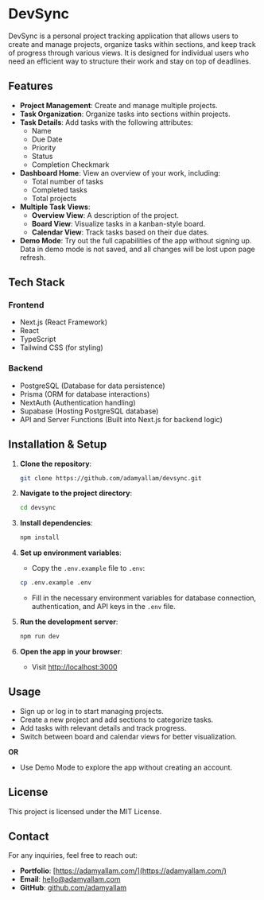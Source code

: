 # DevSync

DevSync is a personal project tracking application that allows users to create and manage projects, organize tasks within sections, and keep track of progress through various views. It is designed for individual users who need an efficient way to structure their work and stay on top of deadlines.

## Features

- **Project Management**: Create and manage multiple projects.
- **Task Organization**: Organize tasks into sections within projects.
- **Task Details**: Add tasks with the following attributes:
  - Name
  - Due Date
  - Priority
  - Status
  - Completion Checkmark
- **Dashboard Home**: View an overview of your work, including:
  - Total number of tasks
  - Completed tasks
  - Total projects
- **Multiple Task Views**:
  - **Overview View**: A description of the project.
  - **Board View**: Visualize tasks in a kanban-style board.
  - **Calendar View**: Track tasks based on their due dates.
- **Demo Mode**: Try out the full capabilities of the app without signing up. Data in demo mode is not saved, and all changes will be lost upon page refresh.

## Tech Stack

### Frontend
- Next.js (React Framework)
- React
- TypeScript
- Tailwind CSS (for styling)

### Backend
- PostgreSQL (Database for data persistence)
- Prisma (ORM for database interactions)
- NextAuth (Authentication handling)
- Supabase (Hosting PostgreSQL database)
- API and Server Functions (Built into Next.js for backend logic)

## Installation & Setup

1. **Clone the repository**:
   ```bash
   git clone https://github.com/adamyallam/devsync.git
   ```

2. **Navigate to the project directory**:
   ```bash
   cd devsync
   ```

3. **Install dependencies**:
   ```bash
   npm install
   ```

4. **Set up environment variables**:
   - Copy the `.env.example` file to `.env`:
    ```bash
    cp .env.example .env
    ```
   - Fill in the necessary environment variables for database connection, authentication, and API keys in the `.env` file.

5. **Run the development server**:
   ```bash
   npm run dev
   ```

6. **Open the app in your browser**:
   - Visit [http://localhost:3000](http://localhost:3000)

## Usage

- Sign up or log in to start managing projects.
- Create a new project and add sections to categorize tasks.
- Add tasks with relevant details and track progress.
- Switch between board and calendar views for better visualization.

**OR**

- Use Demo Mode to explore the app without creating an account.

## License

This project is licensed under the MIT License.

## Contact

For any inquiries, feel free to reach out:

- **Portfolio**: [https://adamyallam.com/](https://adamyallam.com/)
- **Email**: hello@adamyallam.com
- **GitHub**: [github.com/adamyallam](https://github.com/adamyallam)